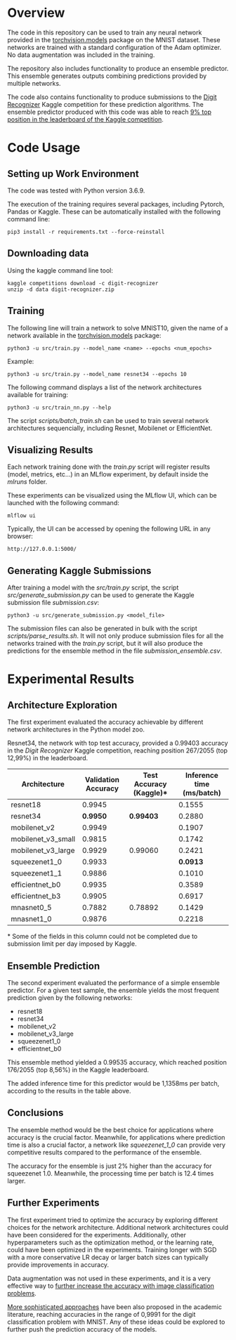 
# Overview

The code in this repository can be used to train any neural network provided in the [torchvision.models](https://pytorch.org/vision/stable/models.html) package on the MNIST dataset. These networks are trained with a standard configuration of the Adam optimizer. No data augmentation was included in the training.

The repository also includes functionality to produce an ensemble predictor. This ensemble generates outputs combining predictions provided by multiple networks.

The code also contains functionality to produce submissions to the [Digit Recognizer](https://www.kaggle.com/c/digit-recognizer) Kaggle competition for these prediction algorithms. The ensemble predictor produced with this code was able to reach [9% top position in the leaderboard of the Kaggle competition](https://www.kaggle.com/reanor/competitions?tab=active).

# Code Usage

## Setting up Work Environment

The code was tested with Python version 3.6.9.

The execution of the training requires several packages, including Pytorch, Pandas or Kaggle. These can be automatically installed with the following command line:

    pip3 install -r requirements.txt --force-reinstall

## Downloading data

Using the kaggle command line tool:

    kaggle competitions download -c digit-recognizer
    unzip -d data digit-recognizer.zip

## Training

The following line will train a network to solve MNIST10, given the name of a network available in the [torchvision.models](https://pytorch.org/vision/stable/models.html) package:

    python3 -u src/train.py --model_name <name> --epochs <num_epochs>

Example:

    python3 -u src/train.py --model_name resnet34 --epochs 10

The following command displays a list of the network architectures available for training:

    python3 -u src/train_nn.py --help

The script _scripts/batch_train.sh_ can be used to train several network architectures sequencially, including Resnet, Mobilenet or EfficientNet.

## Visualizing Results

Each network training done with the _train.py_ script will register results (model, metrics, etc...) in an MLflow experiment, by default inside the _mlruns_ folder.

These experiments can be visualized using the MLflow UI, which can be launched with the following command:

    mlflow ui

Typically, the UI can be accessed by opening the following URL in any browser:

    http://127.0.0.1:5000/

## Generating Kaggle Submissions

After training a model with the _src/train.py_ script, the script _src/generate_submission.py_ can be used to generate the Kaggle submission file _submission.csv_:

    python3 -u src/generate_submission.py <model_file>

The submission files can also be generated in bulk with the script _scripts/parse_results.sh_. It will not only produce submission files for all the networks trained with the _train.py_ script, but it will also produce the predictions for the ensemble method in the file _submission_ensemble.csv_.

# Experimental Results

## Architecture Exploration

The first experiment evaluated the accuracy achievable by different network architectures in the Python model zoo.

Resnet34, the network with top test accuracy, provided a 0.99403 accuracy in the _Digit Recognizer_ Kaggle competition, reaching position 267/2055 (top 12,99%) in the leaderboard.

| Architecture  | Validation Accuracy  | Test Accuracy (Kaggle)&ast;  | Inference time (ms/batch) |
|---                    |---            |---            |---        |
| resnet18              | 0.9945        |               | 0.1555    |
| resnet34              | **0.9950**    | **0.99403**   | 0.2880    |
| mobilenet_v2          | 0.9949        |               | 0.1907    |
| mobilenet_v3_small    | 0.9815        |               | 0.1742    |
| mobilenet_v3_large    | 0.9929        | 0.99060       | 0.2421    |
| squeezenet1_0         | 0.9933        |               | **0.0913**|
| squeezenet1_1         | 0.9886        |               | 0.1010    |
| efficientnet_b0       | 0.9935        |               | 0.3589    |
| efficientnet_b3       | 0.9905        |               | 0.6917    |
| mnasnet0_5            | 0.7882        | 0.78892       | 0.1429    |
| mnasnet1_0            | 0.9876        |               | 0.2218    |

&ast; Some of the fields in this column could not be completed due to submission limit per day imposed by Kaggle.

## Ensemble Prediction

The second experiment evaluated the performance of a simple ensemble predictor. For a given test sample, the ensemble yields the most frequent prediction given by the following networks:
- resnet18
- resnet34
- mobilenet_v2
- mobilenet_v3_large
- squeezenet1_0
- efficientnet_b0

This ensemble method yielded a 0.99535 accuracy, which reached position 176/2055 (top 8,56%) in the Kaggle leaderboard.

The added inference time for this predictor would be 1,1358ms per batch, according to the results in the table above.

## Conclusions

The ensemble method would be the best choice for applications where accuracy is the crucial factor. Meanwhile, for applications where prediction time is also a crucial factor, a network like _squeezenet_1_0_ can provide very competitive results compared to the performance of the ensemble.

The accuracy for the ensemble is just 2% higher than the accuracy for squeezenet 1.0. Meanwhile, the processing time per batch is 12.4 times larger.

## Further Experiments

The first experiment tried to optimize the accuracy by exploring different choices for the network architecture. Additional network architectures could have been considered for the experiments. Additionally, other hyperparameters such as the optimization method, or the learning rate, could have been optimized in the experiments. Training longer with SGD with a more conservative LR decay or larger batch sizes can typically provide improvements in accuracy.

Data augmentation was not used in these experiments, and it is a very effective way to [further increase the accuracy with image classification problems](https://machinelearningmastery.com/image-augmentation-deep-learning-keras/).

[More sophisticated approaches](https://paperswithcode.com/sota/image-classification-on-mnist) have been also proposed in the academic literature, reaching accuracies in the range of 0,9991 for the digit classification problem with MNIST. Any of these ideas could be explored to further push the prediction accuracy of the models.
